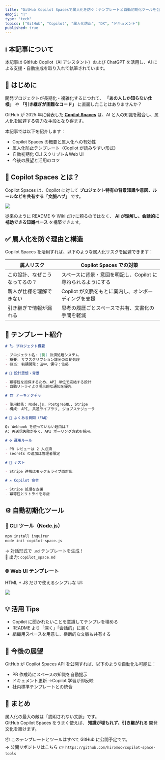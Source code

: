 ```yaml
---
title: "GitHub Copilot Spacesで属人化を防ぐ：テンプレートと自動初期化ツールを公開"
emoji: "🧠"
type: "tech"
topics: ["GitHub", "Copilot", "属人化防止", "DX", "ドキュメント"]
published: true
---
```


## ℹ️ 本記事について

本記事は GitHub Copilot（AI アシスタント）および ChatGPT を活用し、AI による支援・自動生成を取り入れて執筆されています。

## 🚀 はじめに

開発プロジェクトが長期化・複雑化するにつれて、 **「あの人しか知らない仕様」** や **「引き継ぎが困難なコード」** に直面したことはありませんか？

GitHub が 2025 年に発表した **[Copilot Spaces](https://github.com/features/preview/copilot-spaces)** は、AI と人の知識を融合し、属人化を回避する強力な手段となり得ます。

本記事では以下を紹介します：

- Copilot Spaces の概要と属人化への有効性
- 属人化防止テンプレート（Copilot が読みやすい形式）
- 自動初期化 CLI スクリプト＆Web UI
- 今後の展望と活用のコツ

## 🧭 Copilot Spaces とは？

Copilot Spaces は、Copilot に対して **プロジェクト特有の背景知識や意図、ルールなどを共有する「文脈ハブ」** です。

![](https://github.blog/jp/wp-content/uploads/sites/16/2025/05/copilot-spaces-preview.png)

従来のように README や Wiki だけに頼るのではなく、 **AI が理解し、会話的に補助できる知識ベース** を構築できます。

## ✅ 属人化を防ぐ理由と構造

Copilot Spaces を活用すれば、以下のような属人化リスクを回避できます：

| 属人リスク                     | Copilot Spaces での対策                                      |
| ------------------------------ | ------------------------------------------------------------ |
| この設計、なぜこうなってるの？ | スペースに背景・意図を明記し、Copilot に尋ねられるようにする |
| 新人が仕様を理解できない       | Copilot が文脈をもとに案内し、オンボーディングを支援         |
| 引き継ぎで情報が漏れる         | 思考の履歴ごとスペースで共有、文書化の手間を軽減             |

## 📄 テンプレート紹介

```markdown
# 🏷️ プロジェクト概要

- プロジェクト名: [例] 決済処理システム
- 概要: サブスクリプション課金の自動処理
- 担当: 初期開発：田中、保守：佐藤

# 🧠 設計思想・背景

- 冪等性を担保するため、API 単位で完結する設計
- 自動リトライより明示的な通知を優先

# 🏗️ アーキテクチャ

- 使用技術: Node.js, PostgreSQL, Stripe
- 構成: API, 共通ライブラリ, ジョブスケジューラ

# 📝 よくある質問（FAQ）

Q: Webhook を使っていない理由は？  
A: 再送信失敗が多く、API ポーリング方式を採用。

# ⚙️ 運用ルール

- PR レビューは 2 人必須
- secrets の追加は管理者限定

# 🧪 テスト

- Stripe 連携はモック＆ライブ両対応

# ✍️ Copilot 命令

- Stripe 処理を支援
- 冪等性とリトライを考慮
```

## ⚙️ 自動初期化ツール

### 🔧 CLI ツール（Node.js）

```bash
npm install inquirer
node init-copilot-space.js
```

→ 対話形式で `.md` テンプレートを生成！  
📄 出力: `copilot_space.md`

### 🌐 Web UI テンプレート

HTML + JS だけで使えるシンプルな UI:

![](https://raw.githubusercontent.com/your-org/copilot-space-tools/main/preview.png)

## 💡 活用 Tips

- Copilot に聞かれたいことを意識してテンプレを埋める
- README より「深く」「会話的」に書く
- 組織用スペースを用意し、横断的な文脈も共有する

## 🔮 今後の展望

GitHub が Copilot Spaces API を公開すれば、以下のような自動化も可能に：

- PR 作成時にスペースの知識を自動提示
- ドキュメント更新 →Copilot 学習が即反映
- 社内標準テンプレートとの統合

## 📝 まとめ

属人化の最大の敵は「説明されない文脈」です。  
GitHub Copilot Spaces をうまく使えば、 **知識が埋もれず、引き継がれる** 開発文化を築けます。

📦 このテンプレートとツールはすべて GitHub に公開予定です。  
→ 公開リポジトリはこちら 👉 `https://github.com/hiromoo/copilot-space-tools`

